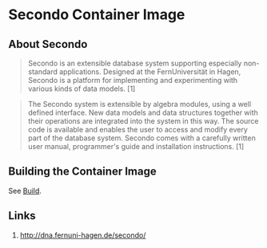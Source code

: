 # Secondo Container Image

## About Secondo

> Secondo is an extensible database system supporting especially non-standard applications. Designed at the FernUniversität in Hagen, Secondo is a platform for implementing and experimenting with various kinds of data models. [1]

> The Secondo system is extensible by algebra modules, using a well defined interface. New data models and data structures together with their operations are integrated into the system in this way. The source code is available and enables the user to access and modify every part of the database system. Secondo comes with a carefully written user manual, programmer's guide and installation instructions. [1]

## Building the Container Image

See [Build](Build.md).

## Links
1. http://dna.fernuni-hagen.de/secondo/